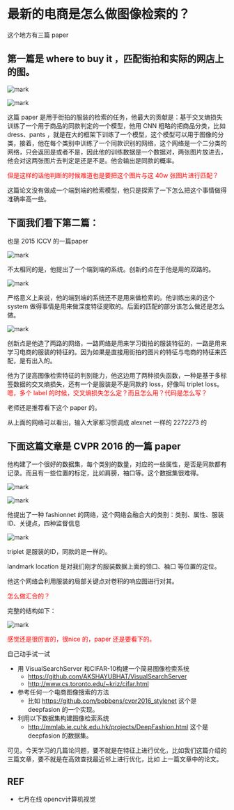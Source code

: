 


# 最新的电商是怎么做图像检索的？

这个地方有三篇 paper

## 第一篇是 where to buy it ，匹配街拍和实际的网店上的图。

![mark](http://pacdb2bfr.bkt.clouddn.com/blog/image/180814/BCc9mhKGj0.png?imageslim)


![mark](http://pacdb2bfr.bkt.clouddn.com/blog/image/180814/k0gHC153Ih.png?imageslim)


这篇 paper 是用于街拍的服装的检索的任务，他最大的贡献是：基于交叉熵损失训练了一个用于商品的同款判定的一个模型，他用 CNN 粗略的把商品分类，比如 dress、pants ，就是在大的框架下训练了一个模型，这个模型可以用于图像的分类，接着，他在每个类别中训练了一个同款识别的网络，这个网络是一个二分类的网络，只会返回是或者不是，因此他的训练数据是一个数据对，两张图片放进去，他会对这两张图片去判定是还是不是。他会输出是同款的概率。

<span style="color:red;">但是这样的话他判断的时候难道也是要把这个图片与这 40w 张图片进行匹配？</span>

这篇论文没有做成一个端到端的检索模型，他只是探索了一下怎么把这个事情做得准确率高一些。



## 下面我们看下第二篇：

也是 2015 ICCV 的一篇paper

![mark](http://pacdb2bfr.bkt.clouddn.com/blog/image/180814/D1lIB3igcj.png?imageslim)


不太相同的是，他提出了一个端到端的系统。创新的点在于他是用的双路的。


![mark](http://pacdb2bfr.bkt.clouddn.com/blog/image/180814/AigkI6b6C4.png?imageslim)


严格意义上来说，他的端到端的系统还不是用来做检索的。他训练出来的这个 system 做得事情是用来做深度特征提取的。后面的匹配的部分该怎么做还是怎么做。

![mark](http://pacdb2bfr.bkt.clouddn.com/blog/image/180814/gLjDl2bbLE.png?imageslim)

创新点是他造了两路的网络，一路网络是用来学习街拍的服装特征的，一路是用来学习电商的服装的特征的。因为如果是直接用街拍的图片的特征与电商的特征来匹配，是有出入的。

他为了提高图像检索特征的判别能力，他这边用了两种损失函数，一种是基于多标签数据的交叉熵损失，还有一个是服装是不是同款的 loss，好像叫 triplet loss。<span style="color:red;">嗯，多个 label 的时候，交叉熵损失怎么定？而且怎么用？代码是怎么写？</span>

老师还是推荐看下这个 paper 的。

从上面的网络可以看出，输入大家都习惯调成 alexnet 一样的 227*227*3 的



## 下面这篇文章是 CVPR 2016 的一篇 paper

他构建了一个很好的数据集，每个类别的数量，对应的一些属性，是否是同款都有记录。而且有一些位置的标定，比如肩膀，袖口等。这个数据集很难得。

![mark](http://pacdb2bfr.bkt.clouddn.com/blog/image/180814/83c3Iel86H.png?imageslim)


![mark](http://pacdb2bfr.bkt.clouddn.com/blog/image/180814/gg3mcgbbGb.png?imageslim)

他提出了一种 fashionnet 的网络，这个网络会融合大的类别：类别、属性、服装ID、关键点，四种监督信息

![mark](http://pacdb2bfr.bkt.clouddn.com/blog/image/180814/GgfHmmCiei.png?imageslim)

triplet 是服装的ID，同款的是一样的。

landmark location 是对我们刚才的服装数据上面的领口、袖口 等位置的定位。

他这个网络会利用服装的局部关键点对卷积的响应图进行对其。

<span style="color:red;">怎么做汇合的？</span>

完整的结构如下：

![mark](http://pacdb2bfr.bkt.clouddn.com/blog/image/180814/E31gmdI4Le.png?imageslim)

<span style="color:red;">感觉还是很厉害的，很nice 的，paper 还是要看下的。</span>




⾃⼰动⼿试⼀试


- ⽤ VisualSearchServer 和CIFAR-10构建⼀个简易图像检索系统
    - https://github.com/AKSHAYUBHAT/VisualSearchServer
    - http://www.cs.toronto.edu/~kriz/cifar.html
- 参考任何⼀个电商图像搜索的⽅法
    - ⽐如 https://github.com/bobbens/cvpr2016_stylenet 这个是 deepfasion 的一个实现。
- 利⽤以下数据集构建图像检索系统
    - http://mmlab.ie.cuhk.edu.hk/projects/DeepFashion.html 这个是 deepfasion 的数据集。


可见，今天学习的几篇论问题，要不就是在特征上进行优化，比如我们这篇介绍的三篇文章，要不就是在高效查找最近邻上进行优化，比如 上一篇文章中的论文。





## REF

- 七月在线 opencv计算机视觉

